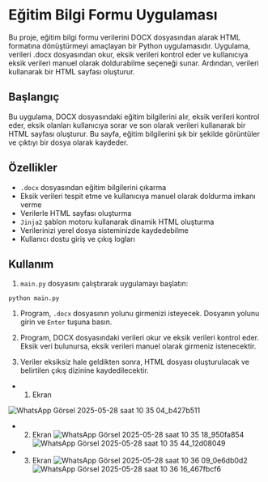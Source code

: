 Eğitim Bilgi Formu Uygulaması
=============================

Bu proje, eğitim bilgi formu verilerini DOCX dosyasından alarak HTML formatına dönüştürmeyi amaçlayan bir Python uygulamasıdır. Uygulama, verileri .docx dosyasından okur, eksik verileri kontrol eder ve kullanıcıya eksik verileri manuel olarak doldurabilme seçeneği sunar. Ardından, verileri kullanarak bir HTML sayfası oluşturur.

Başlangıç
---------

Bu uygulama, DOCX dosyasındaki eğitim bilgilerini alır, eksik verileri kontrol eder, eksik olanları kullanıcıya sorar ve son olarak verileri kullanarak bir HTML sayfası oluşturur. Bu sayfa, eğitim bilgilerini şık bir şekilde görüntüler ve çıktıyı bir dosya olarak kaydeder.

Özellikler
----------

-   `.docx` dosyasından eğitim bilgilerini çıkarma
-   Eksik verileri tespit etme ve kullanıcıya manuel olarak doldurma imkanı verme
-   Verilerle HTML sayfası oluşturma
-   `Jinja2` şablon motoru kullanarak dinamik HTML oluşturma
-   Verilerinizi yerel dosya sisteminizde kaydedebilme
-   Kullanıcı dostu giriş ve çıkış logları


Kullanım
--------

1.  `main.py` dosyasını çalıştırarak uygulamayı başlatın:

```
python main.py

```

1.  Program, `.docx` dosyasının yolunu girmenizi isteyecek. Dosyanın yolunu girin ve `Enter` tuşuna basın.

2.  Program, DOCX dosyasındaki verileri okur ve eksik verileri kontrol eder. Eksik veri bulunursa, eksik verileri manuel olarak girmeniz istenecektir.

3.  Veriler eksiksiz hale geldikten sonra, HTML dosyası oluşturulacak ve belirtilen çıkış dizinine kaydedilecektir.

- 1. Ekran

![WhatsApp Görsel 2025-05-28 saat 10 35 04_b427b511](https://github.com/user-attachments/assets/189a9651-93ab-4eb1-90f5-5fbb35f2d716)

- 2. Ekran
![WhatsApp Görsel 2025-05-28 saat 10 35 18_950fa854](https://github.com/user-attachments/assets/b38b58d3-9855-4aba-b301-7c86df4d1a38)
![WhatsApp Görsel 2025-05-28 saat 10 35 44_12d08049](https://github.com/user-attachments/assets/d98d194d-1e6e-4904-91fe-a011f060375b)

- 3. Ekran
![WhatsApp Görsel 2025-05-28 saat 10 36 09_0e6db0d2](https://github.com/user-attachments/assets/4b7f76a3-7307-4145-aa18-4ca94730a73a)
![WhatsApp Görsel 2025-05-28 saat 10 36 16_467fbcf6](https://github.com/user-attachments/assets/3bd26962-b114-4937-ac23-197e10d9959d)

